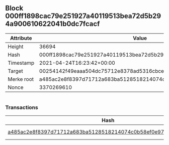 ## Block 000ff1898cac79e251927a40119513bea72d5b294a900610622041b0dc7fcacf

Attribute | Value
--- | ---
Height | 36694
Hash | 000ff1898cac79e251927a40119513bea72d5b294a900610622041b0dc7fcacf
Timestamp | 2021-04-24T16:23:42+00:00
Target | 00254142f49eaaa504dc75712e8378ad5316cbcead634704b3734b6271167cc4
Merke root | a485ac2e8f8397d71712a683ba5128518214074c0b58ef0e97bbd6ed763082c1
Nonce | 3370269610

```

```

### Transactions

Hash | Amount
--- | ---
[a485ac2e8f8397d71712a683ba5128518214074c0b58ef0e97bbd6ed763082c1](a485ac2e8f8397d71712a683ba5128518214074c0b58ef0e97bbd6ed763082c1.md) | 10.00000000 SKEPTI 
